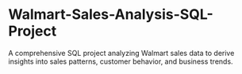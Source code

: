 # Walmart-Sales-Analysis-SQL-Project
A comprehensive SQL project analyzing Walmart sales data to derive insights into sales patterns, customer behavior, and business trends.
